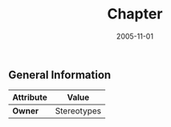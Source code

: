 ﻿---
title: Chapter
toc: false
type: specs
date: "2005-11-01"
draft: false
specification: KBL
version: 2.3.sr1
documentType: "Recommendation"
elementType: Class
classes:
  - Chapter
menu_name: kbl-2.3.sr1
---

## General Information

| Attribute               | Value |
|-------------------------|-------|
| **Owner**               | Stereotypes |
